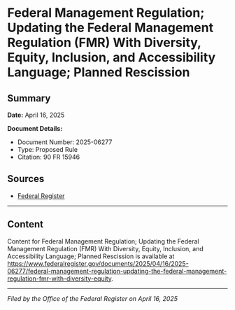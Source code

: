 # Federal Management Regulation; Updating the Federal Management Regulation (FMR) With Diversity, Equity, Inclusion, and Accessibility Language; Planned Rescission

## Summary

**Date:** April 16, 2025

**Document Details:**
- Document Number: 2025-06277
- Type: Proposed Rule
- Citation: 90 FR 15946

## Sources
- [Federal Register](https://www.federalregister.gov/documents/2025/04/16/2025-06277/federal-management-regulation-updating-the-federal-management-regulation-fmr-with-diversity-equity)

---

## Content

Content for Federal Management Regulation; Updating the Federal Management Regulation (FMR) With Diversity, Equity, Inclusion, and Accessibility Language; Planned Rescission is available at https://www.federalregister.gov/documents/2025/04/16/2025-06277/federal-management-regulation-updating-the-federal-management-regulation-fmr-with-diversity-equity.

---

*Filed by the Office of the Federal Register on April 16, 2025*
